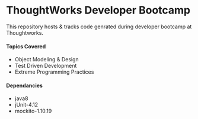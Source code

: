 # ThoughtWorks Developer Bootcamp

This repository hosts & tracks code genrated during developer bootcamp at Thoughtworks.

#### Topics Covered
* Object Modeling & Design
* Test Driven Development
* Extreme Programming Practices

#### Dependancies
* java8
* jUnit-4.12
* mockito-1.10.19
